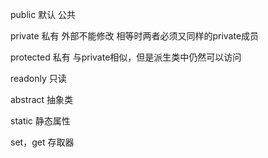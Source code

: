 public  默认   公共

private  私有  外部不能修改   相等时两者必须又同样的private成员

protected  私有  与private相似，但是派生类中仍然可以访问

readonly  只读

abstract   抽象类

static   静态属性

set，get   存取器